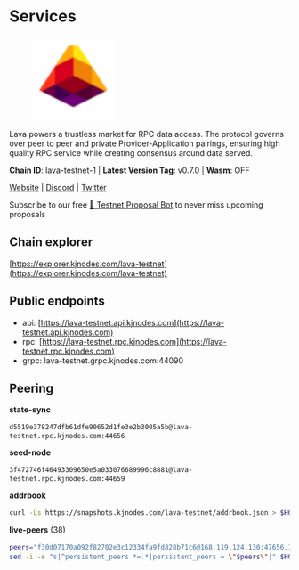 # Services

<figure><img src="https://raw.githubusercontent.com/kj89/cosmos-images/main/logos/lava.png" width="150" alt=""><figcaption></figcaption></figure>

Lava powers a trustless market for RPC data access. The protocol  governs over peer to peer and private Provider-Application pairings,  ensuring high quality RPC service while creating consensus around data served.

**Chain ID**: lava-testnet-1 | **Latest Version Tag**: v0.7.0 | **Wasm**: OFF

[Website](https://lavanet.xyz) | [Discord](https://discord.com/invite/Tbk5NxTCdA) | [Twitter](https://twitter.com/lavanetxyz)



Subscribe to our free [🤖 Testnet Proposal Bot](https://t.me/kjnodes_testnet_proposal_bot) to never miss upcoming proposals


## Chain explorer
[https://explorer.kjnodes.com/lava-testnet](https://explorer.kjnodes.com/lava-testnet)

## Public endpoints

* api: [https://lava-testnet.api.kjnodes.com](https://lava-testnet.api.kjnodes.com)
* rpc: [https://lava-testnet.rpc.kjnodes.com](https://lava-testnet.rpc.kjnodes.com)
* grpc: lava-testnet.grpc.kjnodes.com:44090

## Peering

**state-sync**

```text
d5519e378247dfb61dfe90652d1fe3e2b3005a5b@lava-testnet.rpc.kjnodes.com:44656
```

**seed-node**

```text
3f472746f46493309650e5a033076689996c8881@lava-testnet.rpc.kjnodes.com:44659
```

**addrbook**
```bash
curl -Ls https://snapshots.kjnodes.com/lava-testnet/addrbook.json > $HOME/.lava/config/addrbook.json
```

**live-peers** (38)
```bash
peers="f30d07170a092f82702e3c12334fa9fd828b71c6@168.119.124.130:47656,14ae45e7f2ff7491cfa686a8fcac7cc095bc38ff@213.239.217.52:39656,24a2bb2d06343b0f74ed0a6dc1d409ce0d996451@188.40.98.169:27656,d9703df8c0e5eef6c0766217d611a13ed6ee8d95@88.99.33.248:26656,dfa93668152cb6b3a822c987f9c22110a1c2f314@178.18.255.221:26656,5c2a752c9b1952dbed075c56c600c3a79b58c395@185.16.39.172:27066,b7274e1274815e898fd52e4724c934820571fb5e@142.132.191.94:16656,3693ea5a8a9c0590440a7d6c9a98a022ce3b2455@65.109.92.79:20656,a7944b8f0953e703d301670a9aa5312f3edf8cf4@65.109.106.91:24656,9d5802ec3e10fbac150850ffdfa50f324e804b95@95.214.55.62:35656,3a445bfdbe2d0c8ee82461633aa3af31bc2b4dc0@3.252.219.158:26656,e593c7a9ca61f5616119d6beb5bd8ef5dd28d62d@34.246.190.1:26656,035d086cc418352aba9e679e079f17391791ccc6@178.208.252.54:27656,b36a39d183383fa068f0db145b179bf8455a06f4@38.242.159.214:26656,c36a4007590af64d3e0a6b4736812ca6f6219561@65.108.9.164:23556,1a18bdd0c259d604cda023a5e03eba2a25f5c045@94.19.249.187:27656,6a390c192797c62837030ad9058d4be672db4a0e@154.12.245.38:26656,47385d0a7051109de5342e3b27890c4a4b9e0763@65.108.72.233:16656,e77870b8732c952f40813e4e622cc2f108fd0223@154.53.55.153:26656,0d6983bcd192c0b4a0f61e6d849c152704e2f017@91.107.148.5:26656,6b1d0465b3e2a32b5328e59eb75c38d88233b56f@80.82.215.19:60656,b4d53b1e7a2fee2192a30e411ba83136c07ab595@161.97.147.107:26656,8a20f8f798c5073f0867812e691f54b5cd0dd65d@109.123.242.188:26656,bb8c8cea499a1fa7e97922b5a9882c2360c6575a@176.103.222.21:26656,c44a02dba51e23ac06b006fb1285988c89051ce7@85.10.198.171:26556,d7c350f9b16111f04a5fe391ec8ccbed5faee56e@86.48.1.218:26656,0d08a1b452e6d7ccdfbc9b54658b5f9ed24eff7b@135.181.138.160:29956,7e851a5714dff9276bd5a73b4d5c64bab6b1faca@135.181.16.252:33656,eb7832932626c1c636d16e0beb49e0e4498fbd5e@65.108.231.124:20656,0adbe1e790b58d19cc53a9839059a95d7d5d7aba@65.109.70.23:19956,236ef342a0063ddb677ebac5f4e5ff37d87cb929@65.108.3.81:26656,4e96723af8feb8a515573a7b9391e7bf7d562480@194.163.162.155:26656,a7cad1d8aa2b5fa2070c826307cdaf09bbf114f6@212.227.233.231:36656,a2afdc48785be73f208af349e78d632b5556cc01@5.75.226.151:26656,7e13f5a41b15993f6ec2b3d5b8bd79c6a8c45c59@65.108.154.229:26656,6b7bfa6f0297b231f40a9284d45282af93320315@65.109.116.50:28656,c13b120d588c86008dc4ea5e3633b93c01831124@80.79.5.171:31656,ab924e7944c332bd1b52c8733e262bbdd33cb5ac@116.202.165.53:26656"
sed -i -e "s|^persistent_peers *=.*|persistent_peers = \"$peers\"|" $HOME/.lava/config/config.toml
```

